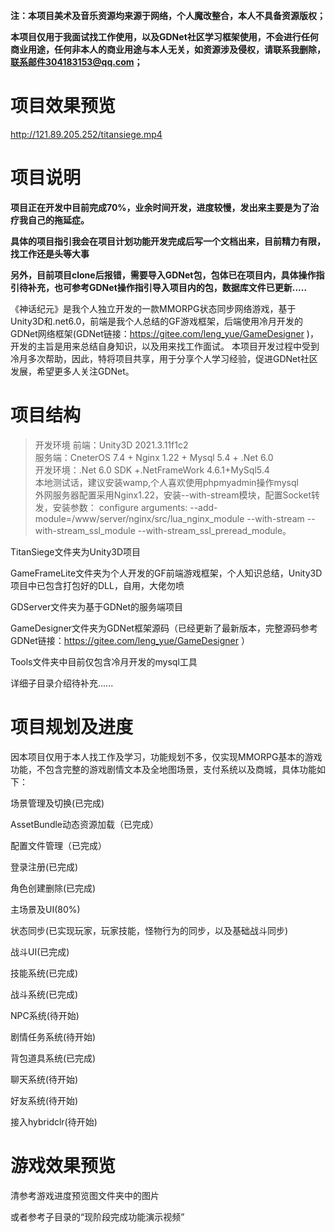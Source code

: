 **注：本项目美术及音乐资源均来源于网络，个人魔改整合，本人不具备资源版权；**

**本项目仅用于我面试找工作使用，以及GDNet社区学习框架使用，不会进行任何商业用途，任何非本人的商业用途与本人无关，如资源涉及侵权，请联系我删除，联系邮件304183153@qq.com；**
# 项目效果预览
http://121.89.205.252/titansiege.mp4
</video>
# 项目说明
**项目正在开发中目前完成70%，业余时间开发，进度较慢，发出来主要是为了治疗我自己的拖延症。**

**具体的项目指引我会在项目计划功能开发完成后写一个文档出来，目前精力有限，找工作还是头等大事**

**另外，目前项目clone后报错，需要导入GDNet包，包体已在项目内，具体操作指引待补充，也可参考GDNet操作指引导入项目内的包，数据库文件已更新.....**

《神话纪元》是我个人独立开发的一款MMORPG状态同步网络游戏，基于Unity3D和.net6.0，前端是我个人总结的GF游戏框架，后端使用冷月开发的GDNet网络框架(GDNet链接：https://gitee.com/leng_yue/GameDesigner )， 开发的主旨是用来总结自身知识，以及用来找工作面试。
本项目开发过程中受到冷月多次帮助，因此，特将项目共享，用于分享个人学习经验，促进GDNet社区发展，希望更多人关注GDNet。


# 项目结构
>开发环境
前端：Unity3D 2021.3.11f1c2  
服务端：CneterOS 7.4 + Nginx 1.22 + Mysql 5.4 + .Net 6.0   
开发环境：.Net 6.0 SDK +.NetFrameWork 4.6.1+MySql5.4   
本地测试话，建议安装wamp,个人喜欢使用phpmyadmin操作mysql   
外网服务器配置采用Nginx1.22，安装--with-stream模块，配置Socket转发，安装参数：
configure arguments: --add-module=/www/server/nginx/src/lua_nginx_module --with-stream --with-stream_ssl_module --with-stream_ssl_preread_module。

TitanSiege文件夹为Unity3D项目

GameFrameLite文件夹为个人开发的GF前端游戏框架，个人知识总结，Unity3D项目中已包含打包好的DLL，自用，大佬勿喷

GDServer文件夹为基于GDNet的服务端项目

GameDesigner文件夹为GDNet框架源码（已经更新了最新版本，完整源码参考GDNet链接：https://gitee.com/leng_yue/GameDesigner ）

Tools文件夹中目前仅包含冷月开发的mysql工具

详细子目录介绍待补充......
# 项目规划及进度
因本项目仅用于本人找工作及学习，功能规划不多，仅实现MMORPG基本的游戏功能，不包含完整的游戏剧情文本及全地图场景，支付系统以及商城，具体功能如下：

场景管理及切换(已完成)

AssetBundle动态资源加载（已完成）

配置文件管理（已完成）

登录注册(已完成)

角色创建删除(已完成)

主场景及UI(80%)

状态同步(已实现玩家，玩家技能，怪物行为的同步，以及基础战斗同步)

战斗UI(已完成)

技能系统(已完成)

战斗系统(已完成)

NPC系统(待开始)

剧情任务系统(待开始)

背包道具系统(已完成)

聊天系统(待开始)

好友系统(待开始)

接入hybridclr(待开始)

# 游戏效果预览
清参考游戏进度预览图文件夹中的图片

或者参考子目录的“现阶段完成功能演示视频”